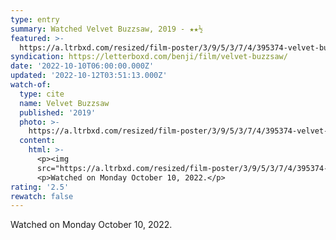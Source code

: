 ```yaml
---
type: entry
summary: Watched Velvet Buzzsaw, 2019 - ★★½
featured: >-
  https://a.ltrbxd.com/resized/film-poster/3/9/5/3/7/4/395374-velvet-buzzsaw-0-600-0-900-crop.jpg?v=87d7a65728
syndication: https://letterboxd.com/benji/film/velvet-buzzsaw/
date: '2022-10-10T06:00:00.000Z'
updated: '2022-10-12T03:51:13.000Z'
watch-of:
  type: cite
  name: Velvet Buzzsaw
  published: '2019'
  photo: >-
    https://a.ltrbxd.com/resized/film-poster/3/9/5/3/7/4/395374-velvet-buzzsaw-0-600-0-900-crop.jpg?v=87d7a65728
  content:
    html: >-
      <p><img
      src="https://a.ltrbxd.com/resized/film-poster/3/9/5/3/7/4/395374-velvet-buzzsaw-0-600-0-900-crop.jpg?v=87d7a65728"/></p>
      <p>Watched on Monday October 10, 2022.</p>
rating: '2.5'
rewatch: false
---
```

Watched on Monday October 10, 2022.
